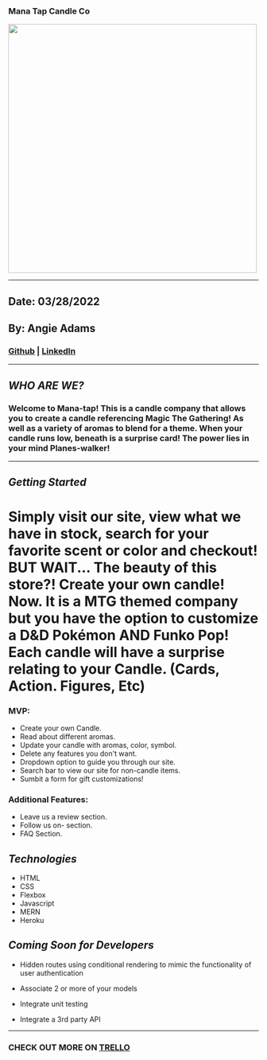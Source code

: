 ### Mana Tap Candle Co


<img src="https://user-images.githubusercontent.com/100215186/160302677-f4d71930-644f-45ba-a680-efd717d1d804.jpg" width="500">

***
## Date: 03/28/2022

## By: Angie Adams

 ### [Github](https://github.com/angieadams68) |  [LinkedIn](https://www.linkedin.com/in/aqsa-saleheen/)
 ***
 


 ## ***WHO ARE WE?***
 ### Welcome to Mana-tap! This is a candle company that allows you to create a candle referencing Magic The Gathering! As well as a variety of aromas to blend for a theme. When your candle runs low, beneath is a surprise card! The power lies in your mind Planes-walker! 
 
***
 
 ## ***Getting Started***
# Simply visit our site, view what we have in stock, search for your favorite scent or color and checkout! BUT WAIT... The beauty of this store?! Create your own candle! Now. It is a MTG themed company but you have the option to customize a D&D Pokémon AND Funko Pop! Each candle will have a surprise relating to your Candle. (Cards, Action. Figures, Etc)
 

### MVP:
  * Create your own Candle.
  * Read about different aromas.
  * Update your candle with aromas, color, symbol.
  * Delete any features you don't want.
  * Dropdown option to guide you through our site.
  * Search bar to view our site for non-candle items.
  * Sumbit a form for gift customizations!

 ### Additional Features:
* Leave us a review section.
* Follow us on- section.
* FAQ Section. 



  
 ## ***Technologies***
 * HTML
 * CSS
 * Flexbox
 * Javascript
 * MERN
 * Heroku


## ***Coming Soon for Developers***
* Hidden routes using conditional rendering to mimic the functionality of user authentication

* Associate 2 or more of your models

* Integrate unit testing

* Integrate a 3rd party API

***


### **CHECK OUT MORE ON [TRELLO](https://trello.com/b/WG8frwte/candle-website-p-2)**

